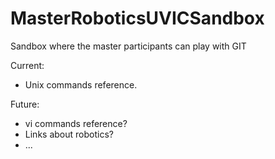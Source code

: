 # MasterRoboticsUVICSandbox
Sandbox where the master participants can play with GIT

Current:
- Unix commands reference.

Future:
- vi commands reference?
- Links about robotics?
- ...
